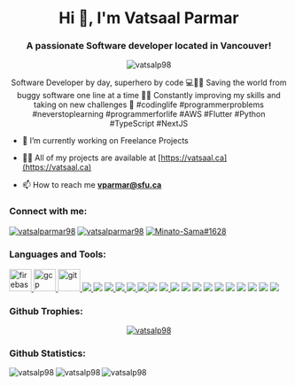 <h1 align="center">Hi 👋, I'm Vatsaal Parmar</h1>
<h3 align="center">A passionate Software developer located in Vancouver!</h3>

<p align="center"> <img src="https://komarev.com/ghpvc/?username=vatsalp98&label=Profile%20views&color=blueviolet&style=for-the-badge" alt="vatsalp98" /></p>

<p align="center">Software Developer by day, superhero by code 💻👨‍💻 Saving the world from buggy software one line at a time 🦸‍♂️ Constantly improving my skills and taking on new challenges 🚀 #codinglife #programmerproblems #neverstoplearning #programmerforlife #AWS #Flutter #Python #TypeScript #NextJS</p>

<!-- <p align="center"> <a href="https://twitter.com/vatsalparmar98" target="blank"><img src="https://img.shields.io/twitter/follow/vatsalparmar98?logo=twitter&style=for-the-badge" alt="vatsalparmar98" /></a> </p> -->

- 🌱 I’m currently working on Freelance Projects

- 👨‍💻 All of my projects are available at [https://vatsaal.ca](https://vatsaal.ca)

- 📫 How to reach me **vparmar@sfu.ca**

<h3 align="left">Connect with me:</h3>
<p align="left">
<a href="https://twitter.com/vatsalparmar98" target="_blank"><img align="center" src="https://img.icons8.com/fluent/48/000000/twitter.png" alt="vatsalparmar98"/></a>
<a href="https://linkedin.com/in/vatsalparmar98" target="_blank"><img align="center" src="https://img.icons8.com/fluent/48/000000/linkedin.png" alt="vatsalparmar98"/></a>
<!-- <a href="https://instagram.com/vatsalparmar98" target="blank"><img align="center" src="https://cdn.jsdelivr.net/npm/simple-icons@3.0.1/icons/instagram.svg" alt="vatsalparmar98" height="30" width="40" /></a> -->
<a href="https://discord.gg/Minato-Sama#1628" target="_blank"><img align="center" src="https://img.icons8.com/doodle/48/000000/discord-logo.png" alt="Minato-Sama#1628"/></a>
</p>


<h3 align="left">Languages and Tools:</h3>
<p align="left"> <a href="https://firebase.google.com/" target="_blank"> <img src="https://www.vectorlogo.zone/logos/firebase/firebase-icon.svg" alt="firebase" width="40" height="40"/> </a> <a href="https://cloud.google.com" target="_blank"> <img src="https://www.vectorlogo.zone/logos/google_cloud/google_cloud-icon.svg" alt="gcp" width="40" height="40"/> </a> <a href="https://git-scm.com/" target="_blank"> <img src="https://www.vectorlogo.zone/logos/git-scm/git-scm-icon.svg" alt="git" width="40" height="40"/> </a> <a href="https://www.w3.org/html/" target="_blank"> <a href="https://flutter.dev" target="_blank"> <img src="https://img.icons8.com/color/48/000000/flutter.png"/> </a> <a href="https://aws.amazon.com/" target="_blank"> <img src="https://img.icons8.com/color/48/000000/amazon-web-services.png"/></a> <a href="https://www.javascript.com/" target="_blank"><img src="https://img.icons8.com/color/48/000000/javascript.png"/> </a> <a href="https://developer.mozilla.org/en-US/docs/Web/HTML" target="_blank"><img src="https://img.icons8.com/color/48/000000/html-5--v2.png"/> </a> <a href="https://www.python.org/" target="_blank"> <img src="https://img.icons8.com/color/48/000000/python.png"/> </a> <a href="https://reactjs.org/" target="_blank"> <img src="https://img.icons8.com/bubbles/50/000000/react.png"/> </a> <a href="https://www.java.com/en/" target="_blank"> <img src="https://img.icons8.com/color/48/000000/java-coffee-cup-logo.png"/></a> <a href="https://visualstudio.microsoft.com/" target="_blank"> <img src="https://img.icons8.com/color/48/000000/visual-studio-code-insides.png"/> </a> <a href="https://www.android.com" target="_blank"> <img src="https://img.icons8.com/fluent/48/000000/android.png"/></a> <a href="https://www.djangoproject.com/" target="_blank"> <img src="https://img.icons8.com/color/48/000000/django.png"/></a> <a href="https://dart.dev/" target="_blank"> <img src="https://img.icons8.com/color/48/000000/dart.png"/></a> <a href="https://ubuntu.com/" target="_blank"><img src="https://img.icons8.com/color/48/000000/linux.png"/></a> <a href="https://www.w3schools.com/cpp/" target="_blank"> <img src="https://img.icons8.com/color/48/000000/c-plus-plus-logo.png"/></a> <a href="https://www.tutorialspoint.com/cprogramming/index.html" target="_blank"> <img src="https://img.icons8.com/color/48/000000/c-programming.png"/></a> <a href="https://www.mathworks.com/products/matlab.html" target="_blank"> <img src="https://img.icons8.com/fluent/48/000000/matlab.png"/></a> <a href="https://www.arduino.cc/" target="_blank"> <img src="https://img.icons8.com/fluent/48/000000/arduino.png"/></a> <a href="https://graphql.org/" target="_blank"> <img src="https://img.icons8.com/color/48/000000/graphql.png"/></a> <a href="https://developer.apple.com/xcode/" target="_blank"> <img src="https://img.icons8.com/color/48/000000/xcode.png"/></a></p>

<h3 align="left">Github Trophies:</h3>
<p align="center"> <a href="https://github.com/ryo-ma/github-profile-trophy"><img src="https://github-profile-trophy.vercel.app/?username=vatsalp98&theme=radical" alt="vatsalp98" /></a> </p>

<h3 align="left">Github Statistics:</h3>
<p>&nbsp;<img align="left" src="https://github-readme-stats.vercel.app/api?username=vatsalp98&show_icons=true&locale=en&theme=radical" alt="vatsalp98" />
<img align="left" src="https://github-readme-stats.vercel.app/api/top-langs?username=vatsalp98&show_icons=true&locale=en&theme=radical" alt="vatsalp98" />
<img align="left" src="https://github-readme-streak-stats.herokuapp.com/?user=vatsalp98&theme=radical" alt="vatsalp98" /></p>
